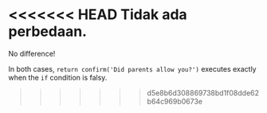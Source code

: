 <<<<<<< HEAD
Tidak ada perbedaan.
=======
No difference!

In both cases, `return confirm('Did parents allow you?')` executes exactly when the `if` condition is falsy.
>>>>>>> d5e8b6d308869738bd1f08dde62b64c969b0673e

